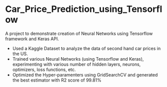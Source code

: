 # Car_Price_Prediction_using_Tensorflow
A project to demonstrate creation of Neural Networks using Tensorflow framework and Keras API.

- Used a Kaggle Dataset to analyze the data of second hand car prices in the US.
- Trained various Neural Networks (using Tensorflow and Keras), experimenting with various number of hidden layers, neurons, optimizers, loss functions, etc.
- Optimized the Hyper-paramenters using GridSearchCV and generated the best estimator with R2 score of 99.81%

